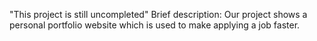 "This project is still uncompleted"
Brief description: Our project shows a personal portfolio website which is used to make applying a job faster.

